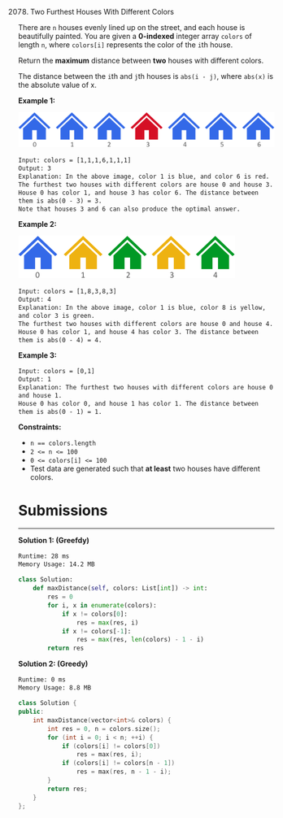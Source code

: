 2078. Two Furthest Houses With Different Colors

There are `n` houses evenly lined up on the street, and each house is beautifully painted. You are given a **0-indexed** integer array `colors` of length `n`, where `colors[i]` represents the color of the `i`th house.

Return the **maximum** distance between **two** houses with different colors.

The distance between the `i`th and `j`th houses is `abs(i - j)`, where `abs(x)` is the absolute value of x.

 

**Example 1:**

![2078_eg1.png](img/2078_eg1.png)
```
Input: colors = [1,1,1,6,1,1,1]
Output: 3
Explanation: In the above image, color 1 is blue, and color 6 is red.
The furthest two houses with different colors are house 0 and house 3.
House 0 has color 1, and house 3 has color 6. The distance between them is abs(0 - 3) = 3.
Note that houses 3 and 6 can also produce the optimal answer.
```

**Example 2:**

![2078_eg2.png](img/2078_eg2.png)
```
Input: colors = [1,8,3,8,3]
Output: 4
Explanation: In the above image, color 1 is blue, color 8 is yellow, and color 3 is green.
The furthest two houses with different colors are house 0 and house 4.
House 0 has color 1, and house 4 has color 3. The distance between them is abs(0 - 4) = 4.
```

**Example 3:**
```
Input: colors = [0,1]
Output: 1
Explanation: The furthest two houses with different colors are house 0 and house 1.
House 0 has color 0, and house 1 has color 1. The distance between them is abs(0 - 1) = 1.
```

**Constraints:**

* `n == colors.length`
* `2 <= n <= 100`
* `0 <= colors[i] <= 100`
* Test data are generated such that **at least** two houses have different colors.

# Submissions
---
**Solution 1: (Greefdy)**
```
Runtime: 28 ms
Memory Usage: 14.2 MB
```
```python
class Solution:
    def maxDistance(self, colors: List[int]) -> int:
        res = 0
        for i, x in enumerate(colors):
            if x != colors[0]:
                res = max(res, i)
            if x != colors[-1]:
                res = max(res, len(colors) - 1 - i)
        return res
```

**Solution 2: (Greedy)**
```
Runtime: 0 ms
Memory Usage: 8.8 MB
```
```c++
class Solution {
public:
    int maxDistance(vector<int>& colors) {
        int res = 0, n = colors.size();
        for (int i = 0; i < n; ++i) {
            if (colors[i] != colors[0])
                res = max(res, i);
            if (colors[i] != colors[n - 1])
                res = max(res, n - 1 - i);
        }
        return res;
    }
};
```
